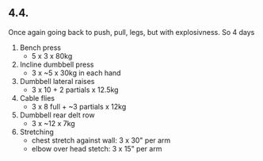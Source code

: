 ## 4.4.

Once again going back to push, pull, legs, but with explosivness. So 4 days

1. Bench press
   - 5 x 3 x 80kg
2. Incline dumbbell press
   - 3 x ~5 x 30kg in each hand
3. Dumbbell lateral raises
   - 3 x 10 + 2 partials x 12.5kg
4. Cable flies
   - 3 x 8 full + ~3 partials x 12kg
5. Dumbbell rear delt row
   - 3 x ~12 x 7kg
6. Stretching
   - chest stretch against wall: 3 x 30" per arm
   - elbow over head stetch: 3 x 15" per arm
